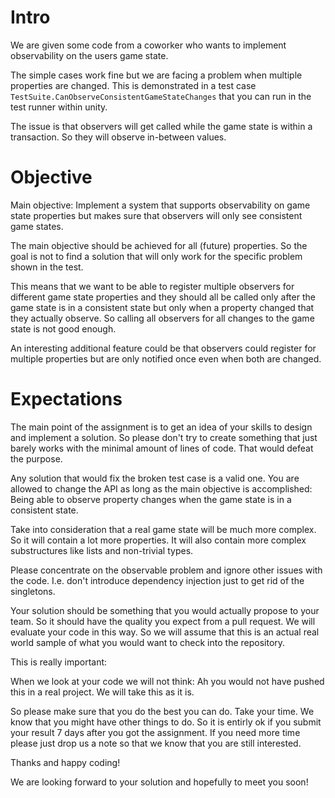 Intro
=====

We are given some code from a coworker who wants to implement observability on the users game state.

The simple cases work fine but we are facing a problem when multiple properties are changed. 
This is demonstrated in a test case `TestSuite.CanObserveConsistentGameStateChanges` that you can run in the
test runner within unity.

The issue is that observers will get called while the game state is within a transaction. So they will
observe in-between values.

Objective
=========

Main objective: Implement a system that supports observability on game state properties but makes sure 
that observers will only see consistent game states. 

The main objective should be achieved for all (future) properties. So the goal is not to find a solution
that will only work for the specific problem shown in the test.

This means that we want to be able to register multiple observers for different game state properties 
and they should all be called only after the game state is in a consistent state but only when a property
changed that they actually observe. So calling all observers for all changes to the game state is not 
good enough.

An interesting additional feature could be that observers could register for multiple properties but are only 
notified once even when both are changed.

Expectations
============

The main point of the assignment is to get an idea of your skills to design and implement a solution. 
So please don't try to create something that just barely works with the minimal amount of lines of code. 
That would defeat the purpose.

Any solution that would fix the broken test case is a valid one. You are allowed to change the API 
as long as the main objective is accomplished: Being able to observe property changes when the game state
is in a consistent state.

Take into consideration that a real game state will be much more complex. So it will contain a lot 
more properties. It will also contain more complex substructures like lists and non-trivial types.

Please concentrate on the observable problem and ignore other issues with the code. I.e. don't introduce 
dependency injection just to get rid of the singletons.

Your solution should be something that you would actually propose to your team. So it should have 
the quality you expect from a pull request. We will evaluate your code in this way. So we will assume that 
this is an actual real world sample of what you would want to check into the repository. 

This is really important:

When we look at your code we will not think: Ah you would not have pushed this in a real project.
We will take this as it is.

So please make sure that you do the best you can do. Take your time. We know that you might have other
things to do. So it is entirly ok if you submit your result 7 days after you got the assignment.
If you need more time please just drop us a note so that we know that you are still interested.

Thanks and happy coding!

We are looking forward to your solution and hopefully to meet you soon!

 
